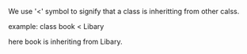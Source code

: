 We use '<' symbol to signify that a class is inheritting from other calss.

example: class book < Libary

here book is inheriting from Libary.